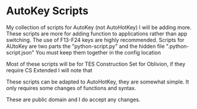# AutoKey Scripts
My collection of scripts for AutoKey (not AutoHotKey)
I will be adding more. These scripts are more for adding function to applications rather than app switching. The use of F13-F24
keys are highly recommended. Scripts for AUtoKey are two parts the "python-script.py" and the hidden file ".python-script.json"
You must keep them together in the config location

Most of these scripts will be for TES Construction Set for Oblivion, if they require CS Extended I will note that

These scripts can be adapted to AutoHotKey, they are somewhat simple. It only requires some changes of functions and syntax.

These are public domain and I do accept any changes.
